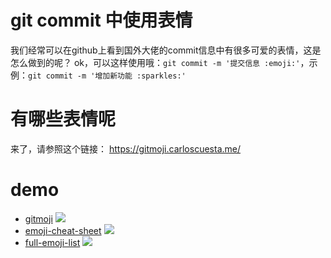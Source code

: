 
# git commit 中使用表情
我们经常可以在github上看到国外大佬的commit信息中有很多可爱的表情，这是怎么做到的呢？
ok，可以这样使用哦：`git commit -m '提交信息 :emoji:'`，示例：`git commit -m '增加新功能 :sparkles:'`

# 有哪些表情呢
来了，请参照这个链接：
https://gitmoji.carloscuesta.me/

# demo
* [gitmoji](https://gitmoji.dev/)
![](https://img.imgdb.cn/item/604b5f0b5aedab222cd33d73.jpg)
* [emoji-cheat-sheet](https://www.webfx.com/tools/emoji-cheat-sheet/)
![](https://img.imgdb.cn/item/604b60495aedab222cd414bf.jpg)
* [full-emoji-list](https://unicode.org/emoji/charts/full-emoji-list.html)
![](https://img.imgdb.cn/item/604b610c5aedab222cd48897.jpg)
